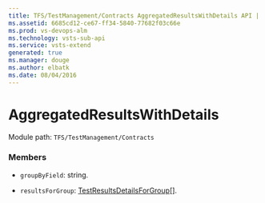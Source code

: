 ```yaml
---
title: TFS/TestManagement/Contracts AggregatedResultsWithDetails API | Extensions for Visual Studio Team Services
ms.assetid: 6685cd12-ce67-ff34-5840-77682f03c66e
ms.prod: vs-devops-alm
ms.technology: vsts-sub-api
ms.service: vsts-extend
generated: true
ms.manager: douge
ms.author: elbatk
ms.date: 08/04/2016
---
```


# AggregatedResultsWithDetails

Module path: `TFS/TestManagement/Contracts`


### Members

* `groupByField`: string. 

* `resultsForGroup`: [TestResultsDetailsForGroup](../../../TFS/TestManagement/Contracts/TestResultsDetailsForGroup.md)[]. 

